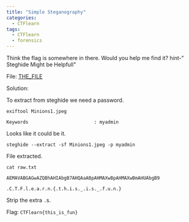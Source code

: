 ```yaml
---
title: "Simple Steganography"
categories:
  - CTFlearn
tags:
  - CTFlearn
  - forensics
---
```


Think the flag is somewhere in there. Would you help me find it? hint-" Steghide Might be Helpfull"

File: [THE_FILE](https://github.com/Yorzaren/ctf/raw/master/CTFlearn/problem-files/Minions1.jpeg "Download file")

Solution: 

To extract from steghide we need a password.

`exiftool Minions1.jpeg`

```
Keywords                        : myadmin
```

Looks like it could be it.

`steghide --extract -sf Minions1.jpeg -p myadmin`

File extracted.

`cat raw.txt`

```
AEMAVABGAGwAZQBhAHIAbgB7AHQAaABpAHMAXwBpAHMAXwBmAHUAbgB9
```

`.C.T.F.l.e.a.r.n.{.t.h.i.s._.i.s._.f.u.n.}`

Strip the extra `.`s.

Flag: `CTFlearn{this_is_fun}`